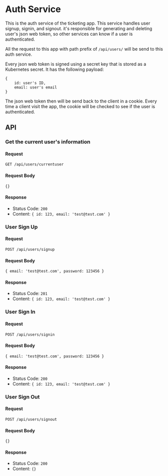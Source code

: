 # Auth Service
This is the auth service of the ticketing app. This service handles user signup, signin, and signout. it's responsible for generating and deleting user's json web token, so other services can know if a user is authenticated.

All the request to this app with path prefix of `/api/users/` will be send to this auth service.

Every json web token is signed using a secret key that is stored as a Kubernetes secret. It has the following payload:

```
{
    id: user's ID,
    email: user's email
}
```

The json web token then will be send back to the client in a cookie. Every time a client visit the app, the cookie will be checked to see if the user is authenticated.

## API
### Get the current user's information
#### Request
`GET /api/users/currentuser`
#### Request Body
`{}`
#### Response
- Status Code: `200`
- Content: `{ id: 123, email: 'test@test.com' }`

### User Sign Up
#### Request
`POST /api/users/signup`
#### Request Body
`{ email: 'test@test.com', password: 123456 }`
#### Response
- Status Code: `201`
- Content: `{ id: 123, email: 'test@test.com' }`

### User Sign In
#### Request
`POST /api/users/signin`
#### Request Body
`{ email: 'test@test.com', password: 123456 }`
#### Response
- Status Code: `200`
- Content: `{ id: 123, email: 'test@test.com' }`

### User Sign Out
#### Request
`POST /api/users/signout`
#### Request Body
`{}`
#### Response
- Status Code: `200`
- Content: `{}`